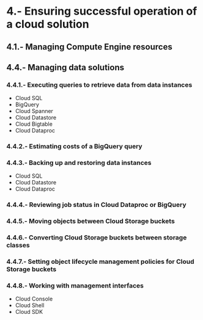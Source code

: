 # 4.- Ensuring successful operation of a cloud solution
## 4.1.- Managing Compute Engine resources
## 4.4.- Managing data solutions
### 4.4.1.- Executing queries to retrieve data from data instances
- Cloud SQL
- BigQuery
- Cloud Spanner
- Cloud Datastore
- Cloud Bigtable
- Cloud Dataproc
### 4.4.2.- Estimating costs of a BigQuery query
### 4.4.3.- Backing up and restoring data instances
- Cloud SQL
- Cloud Datastore
- Cloud Dataproc
### 4.4.4.- Reviewing job status in Cloud Dataproc or BigQuery
### 4.4.5.- Moving objects between Cloud Storage buckets
### 4.4.6.- Converting Cloud Storage buckets between storage classes
### 4.4.7.- Setting object lifecycle management policies for Cloud Storage buckets
### 4.4.8.- Working with management interfaces
- Cloud Console
- Cloud Shell
- Cloud SDK
